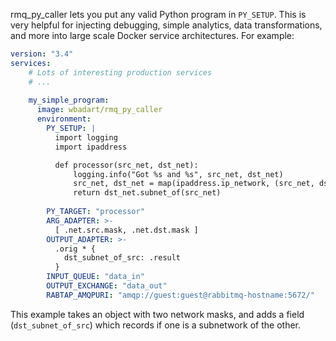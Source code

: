 rmq_py_caller lets you put any valid Python program in `PY_SETUP`. This is very
helpful for injecting debugging, simple analytics, data transformations, and
more into large scale Docker service architectures. For example:

```yaml
version: "3.4"
services:
    # Lots of interesting production services
    # ...
    
    my_simple_program:
      image: wbadart/rmq_py_caller
      environment:
        PY_SETUP: |
          import logging
          import ipaddress

          def processor(src_net, dst_net):
              logging.info("Got %s and %s", src_net, dst_net)
              src_net, dst_net = map(ipaddress.ip_network, (src_net, dst_net))
              return dst_net.subnet_of(src_net)
          
        PY_TARGET: "processor"
        ARG_ADAPTER: >-
          [ .net.src.mask, .net.dst.mask ]
        OUTPUT_ADAPTER: >-
          .orig * {
            dst_subnet_of_src: .result
          }
        INPUT_QUEUE: "data_in"
        OUTPUT_EXCHANGE: "data_out"
        RABTAP_AMQPURI: "amqp://guest:guest@rabbitmq-hostname:5672/"
```

This example takes an object with two network masks, and adds a field
(`dst_subnet_of_src`) which records if one is a subnetwork of the other.
